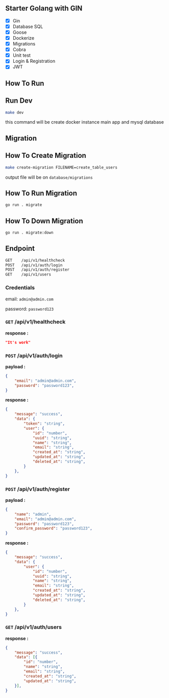## **Starter Golang with GIN**

- [x] Gin
- [x] Database SQL
- [x] Goose
- [x] Dockerize
- [x] Migrations
- [x] Cobra
- [x] Unit test
- [x] Login & Registration
- [x] JWT

## **How To Run**

## **Run Dev**

```bash
make dev
```

this command will be create docker instance main app and mysql database

## **Migration**

## **How To Create Migration**

```bash
make create-migration FILENAME=create_table_users
```

output file will be on `database/migrations`

## **How To Run Migration**

```bash
go run . migrate
```

## **How To Down Migration**

```bash
go run . migrate:down
```

## **Endpoint**

```bash
GET    /api/v1/healthcheck
POST   /api/v1/auth/login
POST   /api/v1/auth/register
GET    /api/v1/users
```

### **Credentials**

email: `admin@admin.com`

password: `password123`


### **`GET` /api/v1/healthcheck**

**response :**
```json
"It's work"
```

### **`POST` /api/v1/auth/login**

**payload :**
```json
{
    "email": "admin@admin.com",
    "password": "password123",
}
```

**response :**
```json
{
    "message": "success",
    "data": {
        "token": "string",
        "user": {
            "id": "number",
            "uuid": "string",
            "name": "string",
            "email": "string",
            "created_at": "string",
            "updated_at": "string",
            "deleted_at": "string",
        }
    },
}
```

### **`POST` /api/v1/auth/register**

**payload :**
```json
{
    "name": "admin",
    "email": "admin@admin.com",
    "password": "password123",
    "confirm_password": "password123",
}
```

**response :**
```json
{
    "message": "success",
    "data": {
        "user": {
            "id": "number",
            "uuid": "string",
            "name": "string",
            "email": "string",
            "created_at": "string",
            "updated_at": "string",
            "deleted_at": "string",
        }
    },
}
```

### **`GET` /api/v1/auth/users**

**response :**
```json
{
    "message": "success",
    "data": [{
        "id": "number",
        "name": "string",
        "email": "string",
        "created_at": "string",
        "updated_at": "string",
    }],
}
```